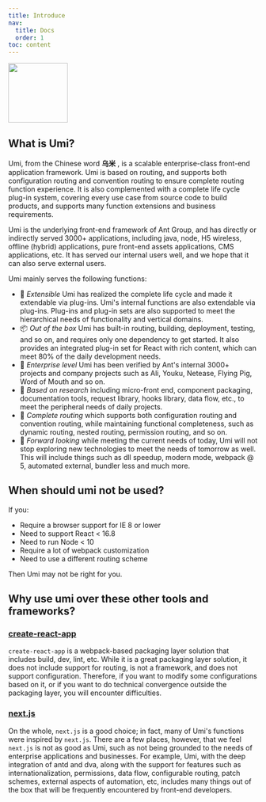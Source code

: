 ```yaml
---
title: Introduce
nav:
  title: Docs
  order: 1
toc: content
---
```


<img src="https://img.alicdn.com/tfs/TB1zomHwxv1gK0jSZFFXXb0sXXa-200-200.png" width="120" />

## What is Umi?

Umi, from the Chinese word **乌米** , is a scalable enterprise-class front-end application framework. Umi is based on routing, and supports both configuration routing and convention routing to ensure complete routing function experience. It is also complemented with a complete life cycle plug-in system, covering every use case from source code to build products, and supports many function extensions and business requirements.

Umi is the underlying front-end framework of Ant Group, and has directly or indirectly served 3000+ applications, including java, node, H5 wireless, offline (hybrid) applications, pure front-end assets applications, CMS applications, etc. It has served our internal users well, and we hope that it can also serve external users.

Umi mainly serves the following functions:

* 🎉 *Extensible* Umi has realized the complete life cycle and made it extendable via plug-ins. Umi's internal functions are also extendable via plug-ins. Plug-ins and plug-in sets are also supported to meet the hierarchical needs of functionality and vertical domains.
* 📦 *Out of the box* Umi has built-in routing, building, deployment, testing, and so on, and requires only one dependency to get started. It also provides an integrated plug-in set for React with rich content, which can meet 80% of the daily development needs.
* 🐠 *Enterprise level* Umi has been verified by Ant's internal 3000+ projects and company projects such as Ali, Youku, Netease, Flying Pig, Word of Mouth and so on.
* 🚀 *Based on research* including micro-front end, component packaging, documentation tools, request library, hooks library, data flow, etc., to meet the peripheral needs of daily projects.
* 🌴 *Complete routing* which supports both configuration routing and convention routing, while maintaining functional completeness, such as dynamic routing, nested routing, permission routing, and so on.
* 🚄 *Forward looking* while meeting the current needs of today, Umi will not stop exploring new technologies to meet the needs of tomorrow as well. This will include things such as dll speedup, modern mode, webpack @ 5, automated external, bundler less and much more.

## When should umi not be used?

If you:

* Require a browser support for IE 8 or lower
* Need to support React < 16.8
* Need to run Node < 10
* Require a lot of webpack customization
* Need to use a different routing scheme

Then Umi may not be right for you.

## Why use umi over these other tools and frameworks?

### [create-react-app](https://github.com/facebook/create-react-app)

`create-react-app` is a webpack-based packaging layer solution that includes build, dev, lint, etc. While it is a great packaging layer solution, it does not include support for routing, is not a framework, and does not support configuration. Therefore, if you want to modify some configurations based on it, or if you want to do technical convergence outside the packaging layer, you will encounter difficulties.

### [next.js](https://github.com/zeit/next.js)

On the whole, `next.js` is a good choice; in fact, many of Umi's functions were inspired by `next.js`. There are a few places, however, that we feel `next.js` is not as good as Umi, such as not being grounded to the needs of enterprise applications and businesses. For example, Umi, with the deep integration of antd and dva, along with the support for features such as internationalization, permissions, data flow, configurable routing, patch schemes, external aspects of automation, etc, includes many things out of the box that will be frequently encountered by front-end developers.
